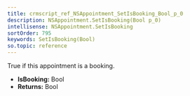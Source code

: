 ```yaml
---
title: crmscript_ref_NSAppointment_SetIsBooking_Bool_p_0
description: NSAppointment.SetIsBooking(Bool p_0)
intellisense: NSAppointment.SetIsBooking
sortOrder: 795
keywords: SetIsBooking(Bool)
so.topic: reference
---
```



True if this appointment is a booking.



* **IsBooking:** Bool
* **Returns:** Bool


